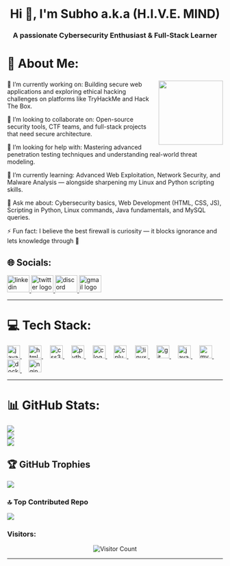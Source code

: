 <h1 align="center">Hi 👋, I'm Subho a.k.a (H.I.V.E. MIND)</h1>
<h3 align="center">A passionate Cybersecurity Enthusiast & Full-Stack Learner</h3>

# 💫 About Me:
###
<img align="right" height="150" src="https://gifdb.com/images/high/ghost-cod-sitting-while-holding-two-guns-dnq81ojlqqni27qb.webp"   />

🔭 I’m currently working on:
Building secure web applications and exploring ethical hacking challenges on platforms like TryHackMe and Hack The Box.

👯 I’m looking to collaborate on:
Open-source security tools, CTF teams, and full-stack projects that need secure architecture.

🤝 I’m looking for help with:
Mastering advanced penetration testing techniques and understanding real-world threat modeling.

🌱 I’m currently learning:
Advanced Web Exploitation, Network Security, and Malware Analysis — alongside sharpening my Linux and Python scripting skills.

💬 Ask me about:
Cybersecurity basics, Web Development (HTML, CSS, JS), Scripting in Python, Linux commands, Java fundamentals, and MySQL queries.

⚡ Fun fact:
I believe the best firewall is curiosity — it blocks ignorance and lets knowledge through 🔐

## 🌐 Socials:
<!-- LinkedIn -->
<a href="https://www.linkedin.com/in/your-username/" target="_blank" rel="noopener noreferrer">
  <img src="https://raw.githubusercontent.com/maurodesouza/profile-readme-generator/master/src/assets/icons/social/linkedin/default.svg" width="52" height="40" alt="linkedin logo"/>
</a>
<!-- Twitter -->
<a href="https://twitter.com/your-username" target="_blank" rel="noopener noreferrer">
  <img src="https://raw.githubusercontent.com/maurodesouza/profile-readme-generator/master/src/assets/icons/social/twitter/default.svg" width="52" height="40" alt="twitter logo"/>
</a>
<!-- Discord -->
<a href="https://discord.com/users/your-userid" target="_blank" rel="noopener noreferrer">
  <img src="https://raw.githubusercontent.com/maurodesouza/profile-readme-generator/master/src/assets/icons/social/discord/default.svg" width="52" height="40" alt="discord logo"/>
</a>
<!-- Gmail -->
<a href="mailto:your.email@gmail.com" target="_blank" rel="noopener noreferrer">
  <img src="https://raw.githubusercontent.com/maurodesouza/profile-readme-generator/master/src/assets/icons/social/gmail/default.svg" width="52" height="40" alt="gmail logo"/>
</a>

---
# 💻 Tech Stack:
<a href="https://developer.mozilla.org/en-US/docs/Web/JavaScript" target="_blank" rel="noopener noreferrer">
  <img src="https://cdn.jsdelivr.net/gh/devicons/devicon/icons/javascript/javascript-original.svg" height="30" alt="javascript logo" />
</a>
<span style="display:inline-block; width:12px;"></span>
<a href="https://www.w3.org/html/" target="_blank" rel="noopener noreferrer">
  <img src="https://cdn.jsdelivr.net/gh/devicons/devicon/icons/html5/html5-original.svg" height="30" alt="html5 logo" />
</a>
<span style="display:inline-block; width:12px;"></span>
<a href="https://www.w3.org/Style/CSS/" target="_blank" rel="noopener noreferrer">
  <img src="https://cdn.jsdelivr.net/gh/devicons/devicon/icons/css3/css3-original.svg" height="30" alt="css3 logo" />
</a>
<span style="display:inline-block; width:12px;"></span>
<a href="https://www.python.org/" target="_blank" rel="noopener noreferrer">
  <img src="https://cdn.jsdelivr.net/gh/devicons/devicon/icons/python/python-original.svg" height="30" alt="python logo" />
</a>
<span style="display:inline-block; width:12px;"></span>
<a href="https://en.cppreference.com/w/c" target="_blank" rel="noopener noreferrer">
  <img src="https://cdn.jsdelivr.net/gh/devicons/devicon/icons/c/c-original.svg" height="30" alt="c logo" />
</a>
<span style="display:inline-block; width:12px;"></span>
<a href="https://en.cppreference.com/w/cpp" target="_blank" rel="noopener noreferrer">
  <img src="https://cdn.jsdelivr.net/gh/devicons/devicon/icons/cplusplus/cplusplus-original.svg" height="30" alt="cplusplus logo" />
</a>
<span style="display:inline-block; width:12px;"></span>
<a href="https://www.linux.org/" target="_blank" rel="noopener noreferrer">
  <img src="https://cdn.jsdelivr.net/gh/devicons/devicon/icons/linux/linux-original.svg" height="30" alt="linux logo" />
</a>
<span style="display:inline-block; width:12px;"></span>
<a href="https://git-scm.com/" target="_blank" rel="noopener noreferrer">
  <img src="https://cdn.jsdelivr.net/gh/devicons/devicon/icons/git/git-original.svg" height="30" alt="git logo" />
</a>
<span style="display:inline-block; width:12px;"></span>
<a href="https://www.java.com/" target="_blank" rel="noopener noreferrer">
  <img src="https://cdn.jsdelivr.net/gh/devicons/devicon/icons/java/java-original.svg" height="30" alt="java logo" />
</a>
<span style="display:inline-block; width:12px;"></span>
<a href="https://www.mysql.com/" target="_blank" rel="noopener noreferrer">
  <img src="https://cdn.jsdelivr.net/gh/devicons/devicon/icons/mysql/mysql-original.svg" height="30" alt="mysql logo" />
</a>
<span style="display:inline-block; width:12px;"></span>
<a href="https://www.docker.com/" target="_blank" rel="noopener noreferrer">
  <img src="https://cdn.jsdelivr.net/gh/devicons/devicon/icons/docker/docker-original.svg" height="30" alt="docker logo" />
</a>
<span style="display:inline-block; width:12px;"></span>
<a href="https://www.nginx.com/" target="_blank" rel="noopener noreferrer">
  <img src="https://cdn.jsdelivr.net/gh/devicons/devicon/icons/nginx/nginx-original.svg" height="30" alt="nginx logo" />
</a>


---
# 📊 GitHub Stats:
![](https://github-readme-stats.vercel.app/api?username=Subh-Bravo-07&theme=aura&hide_border=false&include_all_commits=true&count_private=false)<br/>
![](https://nirzak-streak-stats.vercel.app/?user=Subh-Bravo-07&theme=aura&hide_border=false)<br/>
![](https://github-readme-stats.vercel.app/api/top-langs/?username=Subh-Bravo-07&theme=aura&hide_border=false&include_all_commits=true&count_private=false&layout=compact)

## 🏆 GitHub Trophies
![](https://github-profile-trophy.vercel.app/?username=Subh-Bravo-07&theme=aura&no-frame=false&no-bg=true&margin-w=4)

### 🔝 Top Contributed Repo
![](https://github-contributor-stats.vercel.app/api?username=Subh-Bravo-07&limit=5&theme=aura&combine_all_yearly_contributions=true)

### Visitors:

<div align="center">
  <img src="https://profile-counter.glitch.me/Subh-Bravo-07/count.svg" alt="Visitor Count" />
</div>

---

<!-- Proudly created with GPRM ( https://gprm.itsvg.in ) -->
